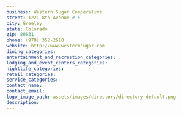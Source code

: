 ```yaml
---
business: Western Sugar Cooperative
street: 1221 8th Avenue # E
city: Greeley
state: Colorado
zip: 80631
phone: (970) 352-2618
website: http://www.westernsugar.com
dining_categories: 
entertainment_and_recreation_categories: 
lodging_and_event_centers_categories: 
nightlife_categories: 
retail_categories: 
service_categories: 
contact_name: 
contact_email: 
logo_image_path: assets/images/directory/directory-default.png
description: 
---
```


